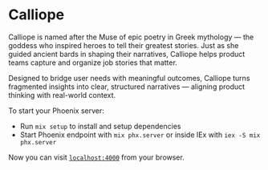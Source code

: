 # Calliope

Calliope is named after the Muse of epic poetry in Greek mythology — the goddess who inspired heroes to tell their greatest stories. Just as she guided ancient bards in shaping their narratives, Calliope helps product teams capture and organize job stories that matter.

Designed to bridge user needs with meaningful outcomes, Calliope turns fragmented insights into clear, structured narratives — aligning product thinking with real-world context.

To start your Phoenix server:

  * Run `mix setup` to install and setup dependencies
  * Start Phoenix endpoint with `mix phx.server` or inside IEx with `iex -S mix phx.server`

Now you can visit [`localhost:4000`](http://localhost:4000) from your browser.


